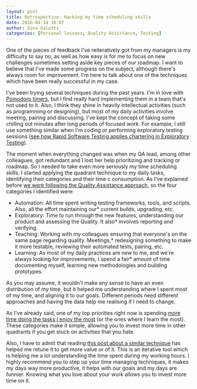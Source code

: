 ```yaml
---
layout: post
title: Retrospective: Hacking my time scheduling skills
date: 2016-04-14 16:07
author: Gino Galotti
categories: [Personal lessons, Quality Assistance, Testing]
---
```

One of the pieces of feedback I've reiteratively got from my managers is my difficulty to say no, as well as how easy is for me to focus on new challenges sometimes setting aside key pieces of our roadmap. I want to believe that I've made some progress on the subject, although there's always room for improvement. I'm here to talk about one of the techniques which have been really successful in my case.

I've been trying several techniques during the past years. I'm in love with [Pomodoro timers](https://en.wikipedia.org/wiki/Pomodoro_Technique), but I find really hard implementing them in a team that's not used to it. Also, I think they shine in heavily intellectual activities (such as programming or designing), but most of my daily activities involve meeting, pairing and discussing. I've kept the concept of taking some chilling out minutes after long periods of focused work. For example, I still use something similar when I'm coding or performing exploratory testing sessions ([see how Rapid Software Testing applies chartering in Exploratory Testing](http://www.satisfice.com/rst-appendices.pdf)).

The moment when everything changed was when my QA lead, among other colleagues, got redundant and I lost her help prioritizing and tracking or roadmap. So I needed to take even more seriously my time scheduling skills. I started applying the quadrant technique to my daily tasks, identifying their categories and their time c consumption. As I've explained before [we were following the Quality Assistance approach,](https://callmegino.wordpress.com/2016/04/11/quality-assistance-why-we-tried-it/) so the four categories I identified were:

* Automation: All time spent writing testing frameworks, tools, and scripts. Also, all the effort maintaining our* current builds, upgrading, etc.
* Exploratory: Time to run through the new features, understanding our product and assessing the Quality. It also* involves reporting and verifying.
* Teaching: Working with my colleagues ensuring that everyone's on the same page regarding quality. Meetings,* redesigning something to make it more testable, reviewing their automated tests, pairing, etc.
* Learning: As most of my daily practices are new to me, and we're always looking for improvements, I spend a fair* amount of time documenting myself, learning new methodologies and building prototypes.

As you may assume, it wouldn't make any sense to have an even distribution of my time, but it helped me understanding where I spent most of my time, and aligning it to our goals. Different periods need different approaches and having the data help me realising if I need to change.

As I've already said, one of my top priorities right now is spending [more time doing the tasks I enjoy the most](https://callmegino.wordpress.com/2016/03/30/how-applying-to-another-company-made-me-a-better-tester/) (or the ones where I learn the most). These categories make it simple, allowing you to invest more time in other quadrants if you get stuck on activities that you hate.

Also, I have to admit that reading [this post about a similar technique](http://www.fastcompany.com/3057847/how-to-be-a-success-at-everything/this-googler-explains-how-to-design-your-time-rather-than-) has helped me retune it to get more value or of it. This is an iterative tool which is helping me a lot understanding the time spent during my working hours. I highly recommend you to step up your time managing techniques, it makes my days way more productive, it helps with our goals and my days are funnier. Knowing what you love about your work allows you to invest more time on it.

